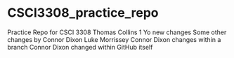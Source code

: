 # CSCI3308_practice_repo
Practice Repo for CSCI 3308
Thomas Collins 1
Yo new changes
Some other changes by Connor Dixon
Luke Morrissey
Connor Dixon changes within a branch
Connor Dixon changed within GitHub itself
